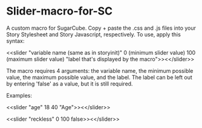 # Slider-macro-for-SC
A custom macro for SugarCube.
Copy + paste the .css and .js files into your Story Stylesheet and Story Javascript, respectively.
To use, apply this syntax:

  <<slider "variable name (same as in storyinit)" 0 (minimum slider value) 100 (maximum slider value) "label that's displayed by the macro">><<\/slider>>

The macro requires 4 arguments: the variable name, the minimum possible value, the maximum possible value, and the label. The label can be left out by entering 'false' as a value, but it is still required.

Examples:

  <<slider "age" 18 40 "Age">><<\/slider>>

  <<slider "reckless" 0 100 false>><<\/slider>>

